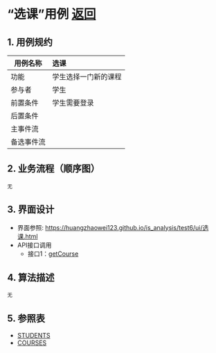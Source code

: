 # “选课”用例 [返回](../README.md)
## 1. 用例规约

|用例名称|选课|
|-------|:-------------|
|功能|学生选择一门新的课程|
|参与者|学生|
|前置条件|学生需要登录|
|后置条件| |
|主事件流| |
|备选事件流| |

## 2. 业务流程（顺序图）
    无
 
## 3. 界面设计
- 界面参照: https://huangzhaowei123.github.io/is_analysis/test6/ui/选课.html
- API接口调用
    - 接口1：[getCourse](../jiekou/getCourse.md) 

## 4. 算法描述
    无
    
## 5. 参照表
- [STUDENTS](../数据库设计.md/#STUDENTS)
- [COURSES](../数据库设计.md/#COURSES)


